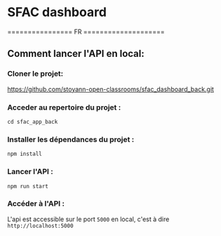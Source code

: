 # SFAC dashboard

================ FR ====================

## Comment lancer l'API en local:

### Cloner le projet:

https://github.com/stoyann-open-classrooms/sfac_dashboard_back.git

### Acceder au repertoire du projet :

```
cd sfac_app_back
```

### Installer les dépendances du projet :

```
npm install
```

### Lancer l'API :

```
npm run start
```

### Accéder à l'API :

L'api est accessible sur le port `5000` en local, c'est à dire `http://localhost:5000`
